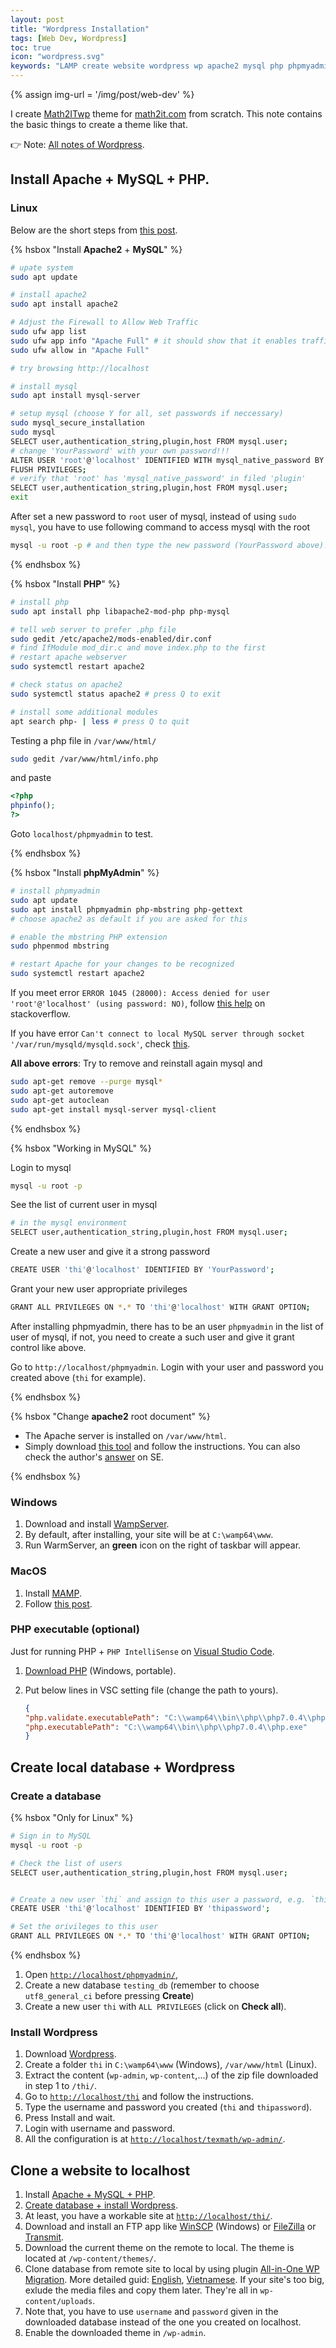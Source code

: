```yaml
---
layout: post
title: "Wordpress Installation"
tags: [Web Dev, Wordpress]
toc: true
icon: "wordpress.svg"
keywords: "LAMP create website wordpress wp apache2 mysql php phpmyadmin run locally database MAMP WAMP WampServer www clone a website to localhost locally theme template desgin PHP visual studio code vsc PHP IntelliSense database ftp app winscp filezilla transmit localhost"
---
```


{% assign img-url = '/img/post/web-dev' %}

I create [Math2ITwp](https://github.com/dinhanhthi/math2itwp) theme for [math2it.com](https://math2it.com) from scratch. This note contains the basic things to create a theme like that.

:point_right: Note: [All notes of Wordpress](/tags/wordpress/).

## Install Apache + MySQL + PHP.

### Linux

Below are the short steps from [this post](https://www.digitalocean.com/community/tutorials/how-to-install-linux-apache-mysql-php-lamp-stack-ubuntu-18-04).

{% hsbox "Install **Apache2** + **MySQL**" %}

~~~ bash
# upate system
sudo apt update

# install apache2
sudo apt install apache2

# Adjust the Firewall to Allow Web Traffic
sudo ufw app list
sudo ufw app info "Apache Full" # it should show that it enables traffic to ports 80 and 443
sudo ufw allow in "Apache Full"

# try browsing http://localhost
~~~

~~~ bash
# install mysql
sudo apt install mysql-server

# setup mysql (choose Y for all, set passwords if neccessary)
sudo mysql_secure_installation
sudo mysql
SELECT user,authentication_string,plugin,host FROM mysql.user;
# change 'YourPassword' with your own password!!!
ALTER USER 'root'@'localhost' IDENTIFIED WITH mysql_native_password BY 'YourPassword';
FLUSH PRIVILEGES;
# verify that 'root' has 'mysql_native_password' in filed 'plugin'
SELECT user,authentication_string,plugin,host FROM mysql.user;
exit
~~~

After set a new password to `root` user of mysql, instead of using `sudo mysql`, you have to use following command to access mysql with the root

~~~ bash
mysql -u root -p # and then type the new password (YourPassword above)!
~~~

{% endhsbox %}

{% hsbox "Install **PHP**" %}

~~~ bash
# install php
sudo apt install php libapache2-mod-php php-mysql

# tell web server to prefer .php file
sudo gedit /etc/apache2/mods-enabled/dir.conf
# find IfModule mod_dir.c and move index.php to the first
# restart apache webserver
sudo systemctl restart apache2

# check status on apache2
sudo systemctl status apache2 # press Q to exit

# install some additional modules
apt search php- | less # press Q to quit
~~~

Testing a php file in `/var/www/html/`

~~~ bash
sudo gedit /var/www/html/info.php
~~~

and paste

~~~ php
<?php
phpinfo();
?>
~~~

Goto `localhost/phpmyadmin` to test.

{% endhsbox %}

{% hsbox "Install **phpMyAdmin**" %}

~~~ bash
# install phpmyadmin
sudo apt update
sudo apt install phpmyadmin php-mbstring php-gettext
# choose apache2 as default if you are asked for this

# enable the mbstring PHP extension
sudo phpenmod mbstring

# restart Apache for your changes to be recognized
sudo systemctl restart apache2
~~~

If you meet error `ERROR 1045 (28000): Access denied for user 'root'@'localhost' (using password: NO)`, follow [this help](https://stackoverflow.com/a/48748685/1323473) on stackoverflow.

If you have error `Can't connect to local MySQL server through socket '/var/run/mysqld/mysqld.sock'`, check [this](https://stackoverflow.com/questions/11990708/error-cant-connect-to-local-mysql-server-through-socket-var-run-mysqld-mysq).

**All above errors**: Try to remove and reinstall again mysql and

~~~ bash
sudo apt-get remove --purge mysql*
sudo apt-get autoremove
sudo apt-get autoclean
sudo apt-get install mysql-server mysql-client
~~~

{% endhsbox %}

{% hsbox "Working in MySQL" %}

Login to mysql

~~~ bash
mysql -u root -p
~~~

See the list of current user in mysql

~~~ bash
# in the mysql environment
SELECT user,authentication_string,plugin,host FROM mysql.user;
~~~

Create a new user and give it a strong password

~~~ bash
CREATE USER 'thi'@'localhost' IDENTIFIED BY 'YourPassword';
~~~

Grant your new user appropriate privileges

~~~ bash
GRANT ALL PRIVILEGES ON *.* TO 'thi'@'localhost' WITH GRANT OPTION;
~~~

After installing phpmyadmin, there has to be an user `phpmyadmin` in the list of user of mysql, if not, you need to create a such user and give it grant control like above.

Go to `http://localhost/phpmyadmin`. Login with your user and password you created above (`thi` for example).

{% endhsbox %}

{% hsbox "Change **apache2** root document" %}

- The Apache server is installed on `/var/www/html`.
- Simply download [this tool](https://github.com/hsb4995/Apachange) and follow the instructions. You can also check the author's [answer](https://askubuntu.com/a/738527/248456) on SE.

{% endhsbox %}

### Windows

1. Download and install [WampServer](http://www.wampserver.com/en/).
2. By default, after installing, your site will be at `C:\wamp64\www`.
3. Run WarmServer, an **green** icon on the right of taskbar will appear.

### MacOS

1. Install [MAMP](https://www.mamp.info/en/downloads/).
2. Follow [this post](https://www.taniarascia.com/local-environment/).

### PHP executable (optional)

Just for running PHP + `PHP IntelliSense` on [Visual Studio Code](/visual-studio-code).

1. [Download PHP](https://windows.php.net/download/) (Windows, portable).
2. Put below lines in VSC setting file (change the path to yours).

	~~~ json
	{
	"php.validate.executablePath": "C:\\wamp64\\bin\\php\\php7.0.4\\php.exe",
	"php.executablePath": "C:\\wamp64\\bin\\php\\php7.0.4\\php.exe"
	}
	~~~

## Create local database + Wordpress

### Create a database

{% hsbox "Only for Linux" %}

~~~ bash
# Sign in to MySQL
mysql -u root -p

# Check the list of users
SELECT user,authentication_string,plugin,host FROM mysql.user;


# Create a new user `thi` and assign to this user a password, e.g. `thipassword`
CREATE USER 'thi'@'localhost' IDENTIFIED BY 'thipassword';

# Set the orivileges to this user
GRANT ALL PRIVILEGES ON *.* TO 'thi'@'localhost' WITH GRANT OPTION;
~~~

{% endhsbox %}

1. Open [`http://localhost/phpmyadmin/`](http://localhost/phpmyadmin/),
2. Create a new database `testing_db` (remember to choose `utf8_general_ci` before pressing **Create**)
3. Create a new user `thi` with `ALL PRIVILEGES` (click on **Check all**).

### Install Wordpress

1. Download [Wordpress](https://wordpress.org/download/).
2. Create a folder `thi` in `C:\wamp64\www` (Windows), `/var/www/html` (Linux).
3. Extract the content (`wp-admin`, `wp-content`,...) of the zip file downloaded in step 1 to `/thi/`.
4. Go to [`http://localhost/thi`](http://localhost/thi) and follow the instructions.
5. Type the username and password you created (`thi` and `thipassword`).
6. Press Install and wait.
7. Login with username and password.
8. All the configuration is at [`http://localhost/texmath/wp-admin/`](http://localhost/texmath/wp-admin/).

## Clone a website to localhost

1. Install [Apache + MySQL + PHP](#install-apache--mysql--php).
2. [Create database + install Wordpress](#create-local-database--wordpress).
3. At least, you have a workable site at [`http://localhost/thi/`](http://localhost/thi/).
4. Download and install an FTP app like [WinSCP](WinSCP) (Windows) or [FileZilla](https://filezilla-project.org/download.php?platform=linux) or [Transmit]([Transmit](https://panic.com/transmit/)).
5. Download the current theme on the remote to local. The theme is located at `/wp-content/themes/`.
6. Clone database from remote site to local by using plugin [All-in-One WP Migration](https://wordpress.org/plugins/all-in-one-wp-migration/). More detailed guid: [English](https://wpshout.com/quick-guides/all-in-one-wp-migration/), [Vietnamese](https://wiki.matbao.net/kb/huong-dan-chuyen-du-lieu-website-wordpress-bang-plugin-all-in-one-wp-migration/). If your site's too big, exlude the media files and copy them later. They're all in `wp-content/uploads`.
7. Note that, you have to use `username` and `password` given in the downloaded database instead of the one you created on localhost.
8. Enable the downloaded theme in `/wp-admin`.
